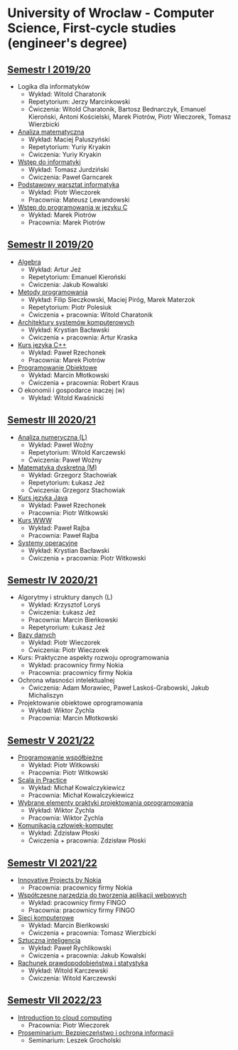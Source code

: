 # University of Wroclaw - Computer Science, First-cycle studies (engineer's degree)

## [Semestr I 2019/20](https://github.com/PiotrStoklosa/University/tree/main/semestr%20I)

* Logika dla informatyków
    * Wykład: Witold Charatonik
    * Repetytorium: Jerzy Marcinkowski
    * Ćwiczenia: Witold Charatonik, Bartosz Bednarczyk, Emanuel Kieroński, Antoni Kościelski, Marek Piotrów, Piotr Wieczorek, Tomasz Wierzbicki
* [Analiza matematyczna](https://github.com/PiotrStoklosa/University/tree/main/semestr%20I/analiza-matematyczna)
    * Wykład: Maciej Paluszyński
    * Repetytorium: Yuriy Kryakin
    * Ćwiczenia: Yuriy Kryakin
* [Wstęp do informatyki](https://github.com/PiotrStoklosa/University/tree/main/semestr%20I/wstep-do-informatyki)
    * Wykład: Tomasz Jurdziński
    * Ćwiczenia: Paweł Garncarek
* [Podstawowy warsztat informatyka](https://github.com/PiotrStoklosa/University/tree/main/semestr%20I/podstawowy-warsztat-informatyka)
    * Wykład: Piotr Wieczorek
    * Pracownia: Mateusz Lewandowski
* [Wstęp do programowania w języku C](https://github.com/PiotrStoklosa/University/tree/main/semestr%20I/wstep-do-programowania-w-j%C4%99zyku-C)
    * Wykład: Marek Piotrów
    * Pracownia: Marek Piotrów

## [Semestr II 2019/20](https://github.com/PiotrStoklosa/University/tree/main/semestr%20II)

* [Algebra](https://github.com/PiotrStoklosa/University/tree/main/semestr%20II/algebra)
    * Wykład: Artur Jeż
    * Repetytorium:  Emanuel Kieroński
    * Ćwiczenia: Jakub Kowalski
* [Metody programowania](https://github.com/PiotrStoklosa/University/tree/main/semestr%20II/metody-programowania)
    * Wykład: Filip Sieczkowski, Maciej Piróg, Marek Materzok
    * Repetytorium: Piotr Polesiuk
    * Ćwiczenia + pracownia: Witold Charatonik
* [Architektury systemów komputerowych](https://github.com/PiotrStoklosa/University/tree/main/semestr%20II/architektury-systemow-komputerowych)
    * Wykład: Krystian Bacławski
    * Ćwiczenia + pracownia: Artur Kraska
* [Kurs języka C++](https://github.com/PiotrStoklosa/University/tree/main/semestr%20II/kurs-jezyka-c%2B%2B)
    * Wykład: Paweł Rzechonek
    * Pracownia: Marek Piotrów
* [Programowanie Obiektowe](https://github.com/PiotrStoklosa/University/tree/main/semestr%20II/programowanie-obiektowe)
    * Wykład: Marcin Młotkowski
    * Ćwiczenia + pracownia: Robert Kraus
* O ekonomii i gospodarce inaczej (w)
    * Wykład: Witold Kwaśnicki

## [Semestr III 2020/21](https://github.com/PiotrStoklosa/University/tree/main/semestr%20III)

* [Analiza numeryczna (L)](https://github.com/PiotrStoklosa/University/tree/main/semestr%20III/analiza-numeryczna-l)
    * Wykład: Paweł Woźny
    * Repetytorium: Witold Karczewski
    * Ćwiczenia: Paweł Woźny
* [Matematyka dyskretna (M)](https://github.com/PiotrStoklosa/University/tree/main/semestr%20III/matematyka-dyskretna-m)
    * Wykład: Grzegorz Stachowiak
    * Repetytorium: Łukasz Jeż
    * Ćwiczenia: Grzegorz Stachowiak
* [Kurs języka Java](https://github.com/PiotrStoklosa/University/tree/main/semestr%20III/kurs-jezyka-java)
    * Wykład: Paweł Rzechonek
    * Pracownia: Piotr Witkowski
* [Kurs WWW](https://github.com/PiotrStoklosa/University/tree/main/semestr%20V/kurs-www)
    * Wykład: Paweł Rajba
    * Pracownia: Paweł Rajba
* [Systemy operacyjne](https://github.com/PiotrStoklosa/University/tree/main/semestr%20III/systemy-operacyjne)
    * Wykład: Krystian Bacławski
    * Ćwiczenia + pracownia: Piotr Witkowski

## [Semestr IV 2020/21](https://github.com/PiotrStoklosa/University/tree/main/semestr%20IV)

* Algorytmy i struktury danych (L)
    * Wykład: Krzysztof Loryś
    * Ćwiczenia: Łukasz Jeż
    * Pracownia: Marcin Bieńkowski
    * Repetyrorium: Łukasz Jeż
* [Bazy danych](https://github.com/PiotrStoklosa/University/tree/main/semestr%20IV/bazy-danych)
    * Wykład: Piotr Wieczorek
    * Ćwiczenia: Piotr Wieczorek
* Kurs: Praktyczne aspekty rozwoju oprogramowania
    * Wykład: pracownicy firmy Nokia
    * Pracownia: pracownicy firmy Nokia
* Ochrona własności intelektualnej
    * Ćwiczenia: Adam Morawiec, Paweł Laskoś-Grabowski, Jakub Michaliszyn
* Projektowanie obiektowe oprogramowania
    * Wykład: Wiktor Zychla
    * Pracownia: Marcin Młotkowski

## [Semestr V 2021/22](https://github.com/PiotrStoklosa/University/tree/main/semestr%20V)

* [Programowanie współbieżne](https://github.com/PiotrStoklosa/University/tree/main/semestr%20V/programowanie-wspolbiezne)
    * Wykład: Piotr Witkowski
    * Pracownia: Piotr Witkowski
* [Scala in Practice](https://github.com/PiotrStoklosa/University/tree/main/semestr%20V/scala-in-practise)
    * Wykład: Michał Kowalczykiewicz
    * Pracownia: Michał Kowalczykiewicz
* [Wybrane elementy praktyki projektowania oprogramowania](https://github.com/PiotrStoklosa/University/tree/main/semestr%20V/wybrane-elementy-praktyki-projektowania-oprogramowania)
    * Wykład: Wiktor Zychla
    * Pracownia: Wiktor Zychla
* [Komunikacja człowiek-komputer](https://github.com/PiotrStoklosa/University/tree/main/semestr%20V/komunikacja-czlowiek-komputer)
    * Wykład: Zdzisław Płoski
    * Ćwiczenia + pracownia: Zdzisław Płoski

## [Semestr VI 2021/22](https://github.com/PiotrStoklosa/University/tree/main/semestr%20VI)

* [Innovative Projects by Nokia](https://github.com/PiotrStoklosa/University/tree/main/semestr%20VI/innovative-projects-by-Nokia)
    * Pracownia: pracownicy firmy Nokia
* [Współczesne narzędzia do tworzenia aplikacji webowych](https://github.com/PiotrStoklosa/University/tree/main/semestr%20VI/wspolczesne-narzedzia-do-tworzenia-aplikacji-webowych)
    * Wykład: pracownicy firmy FINGO
    * Pracownia: pracownicy firmy FINGO
* [Sieci komputerowe](https://github.com/PiotrStoklosa/University/tree/main/semestr%20VI/sieci-komputerowe)
    * Wykład: Marcin Bieńkowski
    * Ćwiczenia + pracownia: Tomasz Wierzbicki
* [Sztuczna inteligencja](https://github.com/PiotrStoklosa/University/tree/main/semestr%20VI/sztuczna-inteligencja)
    * Wykład: Paweł Rychlikowski
    * Ćwiczenia + pracownia: Jakub Kowalski
* [Rachunek prawdopodobieństwa i statystyka](https://github.com/PiotrStoklosa/University/tree/main/semestr%20VI/rachunek-prawdopodobienstwa-i-statystyka)
    * Wykład: Witold Karczewski
    * Ćwiczenia: Witold Karczewski

## [Semestr VII 2022/23](https://github.com/PiotrStoklosa/University/tree/main/semestr%20VII)

* [Introduction to cloud computing](https://github.com/PiotrStoklosa/University/tree/main/semestr%20VII/introduction-to-cloud-computing)
   * Pracownia: Piotr Wieczorek
* [Proseminarium: Bezpieczeństwo i ochrona informacji](https://github.com/PiotrStoklosa/University/tree/main/semestr%20VII/proseminarium-bezpieczenstwo-i-ochrona-informacji)
   * Seminarium: Leszek Grocholski
